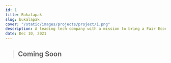 ```yaml
---
id: 1
title: Bukalapak
slug: bukalapak
cover: "/static/images/projects/project/1.png"
description: A leading tech company with a mission to bring a Fair Economy for All by creating a sustainable ecosystem in Indonesia.
date: Dec 10, 2021
---
```


> ## Coming Soon
